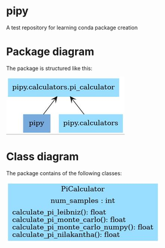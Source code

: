 # pipy
A test repository for learning conda package creation

# Package diagram
The package is structured like this:

![PackageDiagram](./docs/pyreverse/packages_pipy.jpg)

# Class diagram
The package contains of the following classes:

![ClassDiagram](./docs/pyreverse/classes_pipy.jpg)